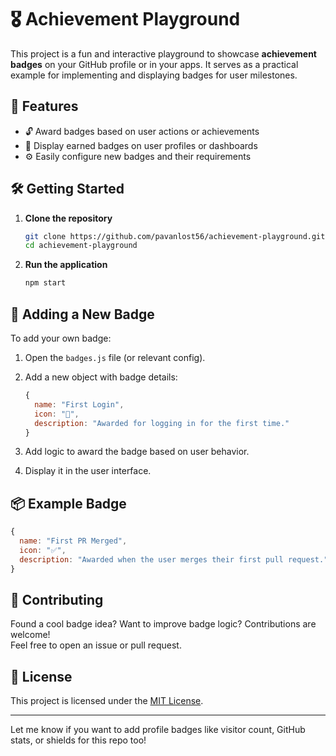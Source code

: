 # 🎖️ Achievement Playground

This project is a fun and interactive playground to showcase **achievement badges** on your GitHub profile or in your apps. It serves as a practical example for implementing and displaying badges for user milestones.

## 🚀 Features

* 🔓 Award badges based on user actions or achievements
* 👤 Display earned badges on user profiles or dashboards
* ⚙️ Easily configure new badges and their requirements

## 🛠️ Getting Started

1. **Clone the repository**

   ```bash
   git clone https://github.com/pavanlost56/achievement-playground.git
   cd achievement-playground
   ```

2. **Run the application**

   ```bash
   npm start
   ```

## 🏅 Adding a New Badge

To add your own badge:

1. Open the `badges.js` file (or relevant config).

2. Add a new object with badge details:

   ```js
   {
     name: "First Login",
     icon: "🎉",
     description: "Awarded for logging in for the first time."
   }
   ```

3. Add logic to award the badge based on user behavior.

4. Display it in the user interface.

## 📦 Example Badge

```js
{
  name: "First PR Merged",
  icon: "✅",
  description: "Awarded when the user merges their first pull request."
}
```

## 🤝 Contributing

Found a cool badge idea? Want to improve badge logic? Contributions are welcome!  
Feel free to open an issue or pull request.

## 📄 License

This project is licensed under the [MIT License](LICENSE).

---

Let me know if you want to add profile badges like visitor count, GitHub stats, or shields for this repo too!
